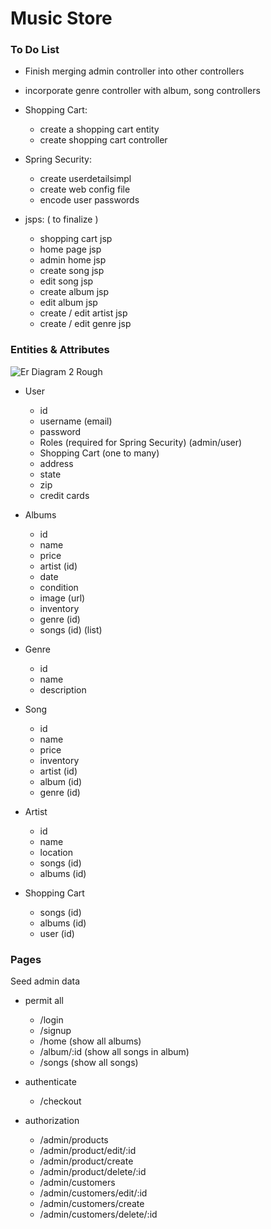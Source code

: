 # Music Store

### To Do List

- Finish merging admin controller into other controllers
- incorporate genre controller with album, song controllers
- Shopping Cart:

  - create a shopping cart entity
  - create shopping cart controller

- Spring Security:

  - create userdetailsimpl
  - create web config file
  - encode user passwords

- jsps: ( to finalize )
  - shopping cart jsp
  - home page jsp
  - admin home jsp
  - create song jsp
  - edit song jsp
  - create album jsp
  - edit album jsp
  - create / edit artist jsp
  - create / edit genre jsp

### Entities & Attributes

![Er Diagram 2 Rough](https://user-images.githubusercontent.com/58124052/109669263-8e8daf80-7b37-11eb-8546-92de30eeabec.png)

- User

  - id
  - username (email)
  - password
  - Roles (required for Spring Security) (admin/user)
  - Shopping Cart (one to many)
  - address
  - state
  - zip
  - credit cards

- Albums

  - id
  - name
  - price
  - artist (id)
  - date
  - condition
  - image (url)
  - inventory
  - genre (id)
  - songs (id) (list)

- Genre

  - id
  - name
  - description

- Song

  - id
  - name
  - price
  - inventory
  - artist (id)
  - album (id)
  - genre (id)

- Artist

  - id
  - name
  - location
  - songs (id)
  - albums (id)

- Shopping Cart
  - songs (id)
  - albums (id)
  - user (id)

### Pages

Seed admin data

- permit all

  - /login
  - /signup
  - /home (show all albums)
  - /album/:id (show all songs in album)
  - /songs (show all songs)

- authenticate

  - /checkout

- authorization
  - /admin/products
  - /admin/product/edit/:id
  - /admin/product/create
  - /admin/product/delete/:id
  - /admin/customers
  - /admin/customers/edit/:id
  - /admin/customers/create
  - /admin/customers/delete/:id
